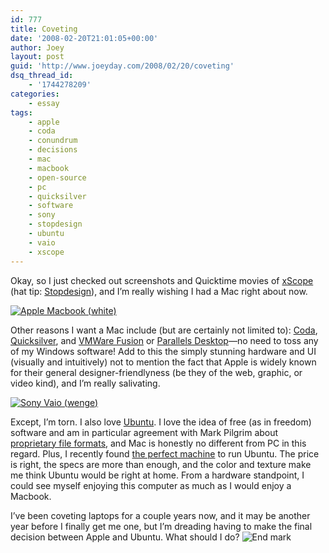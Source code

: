 ```yaml
---
id: 777
title: Coveting
date: '2008-02-20T21:01:05+00:00'
author: Joey
layout: post
guid: 'http://www.joeyday.com/2008/02/20/coveting'
dsq_thread_id:
    - '1744278209'
categories:
    - essay
tags:
    - apple
    - coda
    - conundrum
    - decisions
    - mac
    - macbook
    - open-source
    - pc
    - quicksilver
    - software
    - sony
    - stopdesign
    - ubuntu
    - vaio
    - xscope
---
```


Okay, so I just checked out screenshots and Quicktime movies of [xScope](http://iconfactory.com/software/xscope) (hat tip: [Stopdesign](http://www.stopdesign.com/log/2008/02/20/xscope-2.html)), and I’m really wishing I had a Mac right about now.

[![Apple Macbook (white)](http://joeyday.com/wp-content/uploads/2008/02/macbook_white.png)](http://www.apple.com/macbook)

Other reasons I want a Mac include (but are certainly not limited to): [Coda](http://www.panic.com/coda/), [Quicksilver](http://docs.blacktree.com/quicksilver/what_is_quicksilver), and [VMWare Fusion](http://www.vmware.com/products/fusion/) or [Parallels Desktop](http://www.parallels.com/en/products/desktop/)—no need to toss any of my Windows software! Add to this the simply stunning hardware and UI (visually and intuitively) not to mention the fact that Apple is widely known for their general designer-friendlyness (be they of the web, graphic, or video kind), and I’m really salivating.

[![Sony Vaio (wenge)](http://joeyday.com/wp-content/uploads/2008/02/vaio_wenge.png)](http://www.sonystyle.com/webapp/wcs/stores/servlet/ProductDisplay?catalogId=10551&storeId=10151&langId=-1&productId=8198552921665293692)

Except, I’m torn. I also love [Ubuntu](http://www.ubuntu.com). I love the idea of free (as in freedom) software and am in particular agreement with Mark Pilgrim about [proprietary file formats](http://diveintomark.org/archives/2006/06/02/when-the-bough-breaks), and Mac is honestly no different from PC in this regard. Plus, I recently found [the perfect machine](http://www.sonystyle.com/webapp/wcs/stores/servlet/ProductDisplay?catalogId=10551&storeId=10151&langId=-1&productId=8198552921665293692) to run Ubuntu. The price is right, the specs are more than enough, and the color and texture make me think Ubuntu would be right at home. From a hardware standpoint, I could see myself enjoying this computer as much as I would enjoy a Macbook.

I’ve been coveting laptops for a couple years now, and it may be another year before I finally get me one, but I’m dreading having to make the final decision between Apple and Ubuntu. What should I do? ![End mark](http://joeyday.com/wp-content/uploads/2009/08/endmark.png "End mark")
